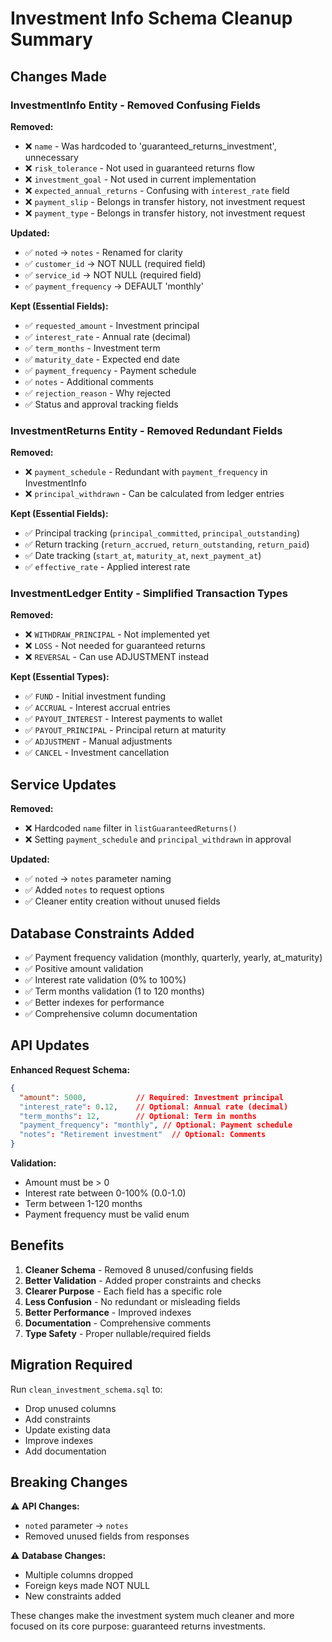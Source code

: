 # Investment Info Schema Cleanup Summary

## Changes Made

### InvestmentInfo Entity - Removed Confusing Fields

**Removed:**
- ❌ `name` - Was hardcoded to 'guaranteed_returns_investment', unnecessary
- ❌ `risk_tolerance` - Not used in guaranteed returns flow
- ❌ `investment_goal` - Not used in current implementation
- ❌ `expected_annual_returns` - Confusing with `interest_rate` field
- ❌ `payment_slip` - Belongs in transfer history, not investment request
- ❌ `payment_type` - Belongs in transfer history, not investment request

**Updated:**
- ✅ `noted` → `notes` - Renamed for clarity
- ✅ `customer_id` → NOT NULL (required field)
- ✅ `service_id` → NOT NULL (required field)
- ✅ `payment_frequency` → DEFAULT 'monthly'

**Kept (Essential Fields):**
- ✅ `requested_amount` - Investment principal
- ✅ `interest_rate` - Annual rate (decimal)
- ✅ `term_months` - Investment term
- ✅ `maturity_date` - Expected end date
- ✅ `payment_frequency` - Payment schedule
- ✅ `notes` - Additional comments
- ✅ `rejection_reason` - Why rejected
- ✅ Status and approval tracking fields

### InvestmentReturns Entity - Removed Redundant Fields

**Removed:**
- ❌ `payment_schedule` - Redundant with `payment_frequency` in InvestmentInfo
- ❌ `principal_withdrawn` - Can be calculated from ledger entries

**Kept (Essential Fields):**
- ✅ Principal tracking (`principal_committed`, `principal_outstanding`)
- ✅ Return tracking (`return_accrued`, `return_outstanding`, `return_paid`)
- ✅ Date tracking (`start_at`, `maturity_at`, `next_payment_at`)
- ✅ `effective_rate` - Applied interest rate

### InvestmentLedger Entity - Simplified Transaction Types

**Removed:**
- ❌ `WITHDRAW_PRINCIPAL` - Not implemented yet
- ❌ `LOSS` - Not needed for guaranteed returns
- ❌ `REVERSAL` - Can use ADJUSTMENT instead

**Kept (Essential Types):**
- ✅ `FUND` - Initial investment funding
- ✅ `ACCRUAL` - Interest accrual entries
- ✅ `PAYOUT_INTEREST` - Interest payments to wallet
- ✅ `PAYOUT_PRINCIPAL` - Principal return at maturity
- ✅ `ADJUSTMENT` - Manual adjustments
- ✅ `CANCEL` - Investment cancellation

## Service Updates

**Removed:**
- ❌ Hardcoded `name` filter in `listGuaranteedReturns()`
- ❌ Setting `payment_schedule` and `principal_withdrawn` in approval

**Updated:**
- ✅ `noted` → `notes` parameter naming
- ✅ Added `notes` to request options
- ✅ Cleaner entity creation without unused fields

## Database Constraints Added

- ✅ Payment frequency validation (monthly, quarterly, yearly, at_maturity)
- ✅ Positive amount validation
- ✅ Interest rate validation (0% to 100%)
- ✅ Term months validation (1 to 120 months)
- ✅ Better indexes for performance
- ✅ Comprehensive column documentation

## API Updates

**Enhanced Request Schema:**
```json
{
  "amount": 5000,           // Required: Investment principal
  "interest_rate": 0.12,    // Optional: Annual rate (decimal)
  "term_months": 12,        // Optional: Term in months
  "payment_frequency": "monthly", // Optional: Payment schedule
  "notes": "Retirement investment"  // Optional: Comments
}
```

**Validation:**
- Amount must be > 0
- Interest rate between 0-100% (0.0-1.0)
- Term between 1-120 months
- Payment frequency must be valid enum

## Benefits

1. **Cleaner Schema** - Removed 8 unused/confusing fields
2. **Better Validation** - Added proper constraints and checks
3. **Clearer Purpose** - Each field has a specific role
4. **Less Confusion** - No redundant or misleading fields
5. **Better Performance** - Improved indexes
6. **Documentation** - Comprehensive comments
7. **Type Safety** - Proper nullable/required fields

## Migration Required

Run `clean_investment_schema.sql` to:
- Drop unused columns
- Add constraints
- Update existing data
- Improve indexes
- Add documentation

## Breaking Changes

⚠️ **API Changes:**
- `noted` parameter → `notes`
- Removed unused fields from responses

⚠️ **Database Changes:**
- Multiple columns dropped
- Foreign keys made NOT NULL
- New constraints added

These changes make the investment system much cleaner and more focused on its core purpose: guaranteed returns investments.
